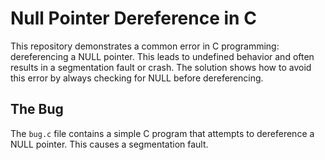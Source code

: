 # Null Pointer Dereference in C

This repository demonstrates a common error in C programming: dereferencing a NULL pointer.  This leads to undefined behavior and often results in a segmentation fault or crash. The solution shows how to avoid this error by always checking for NULL before dereferencing.

## The Bug
The `bug.c` file contains a simple C program that attempts to dereference a NULL pointer. This causes a segmentation fault.